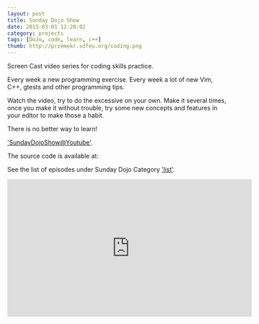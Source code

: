 ```yaml
---
layout: post
title: Sunday Dojo Show
date: 2015-03-01 12:28:02
category: projects
tags: [DoJo, code, learn, c++]
thumb: http://przemekr.sdfeu.org/coding.png
---
```


Screen Cast video series for coding skills practice. 

Every week a new programming exercise. Every week a lot of new Vim, C++, gtests and other programming tips.

Watch the video, try to do the excessive on your own. Make it several times, once you make it without trouble, try some new concepts and features in your editor to make those a habit.

There is no better way to learn!

['SundayDojoShow@Youtube'](https://www.youtube.com/playlist?list=PLmmL1sHORHnOelx6PLNgPEvL-AXoNldGf). 

The source code is available at: 

See the list of episodes under Sunday Dojo Category
['list'](testblog/sun_dojo).

<iframe width="560" height="315" src="https://www.youtube.com/embed/HG4v7nQ2evU?list=PLmmL1sHORHnOelx6PLNgPEvL-AXoNldGf" frameborder="0" allowfullscreen></iframe>
